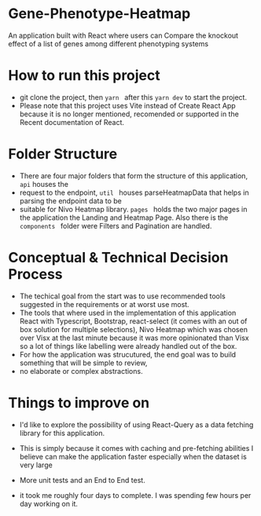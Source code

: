 # Gene-Phenotype-Heatmap
An application built with React where users can Compare the knockout effect of a list of genes among different phenotyping systems

# How to run this project
- git clone the project, then ```yarn ``` after this ```yarn dev``` to start the project.
- Please note that this project uses Vite instead of Create React App because it is no longer mentioned, recomended or supported in the Recent documentation of React.

# Folder Structure
- There are four major folders that form the structure of this application, ``` api ``` houses the
- request to the endpoint, ```util ``` houses parseHeatmapData that helps in parsing the endpoint data to be 
- suitable for Nivo Heatmap library. ```pages ``` holds the two major pages in the application the Landing and Heatmap Page. Also there is the ```components ``` folder were Filters and Pagination are handled.


# Conceptual & Technical Decision Process
- The techical goal from the start was to use recommended tools suggested in the requirements or at worst use most.
- The tools that where used in the implementation of this application React with Typescript, Bootstrap, react-select (it comes with an out of box solution for multiple selections), Nivo Heatmap which was chosen over Visx at the last minute because it was more opinionated than Visx so a lot of things like labelling were already handled out of the box.
- For how the application was strucutured, the end goal was to build something that will be simple to review,
- no elaborate or complex abstractions.

# Things to improve on

- I'd like to explore the possibility of using React-Query as a data fetching library for this application. 
- This is simply because it comes with caching and pre-fetching abilities I believe can make the application faster especially when the dataset is very large
- More unit tests and an End to End test.

- it took me roughly four days to complete. I was spending few hours per day working on it. 










